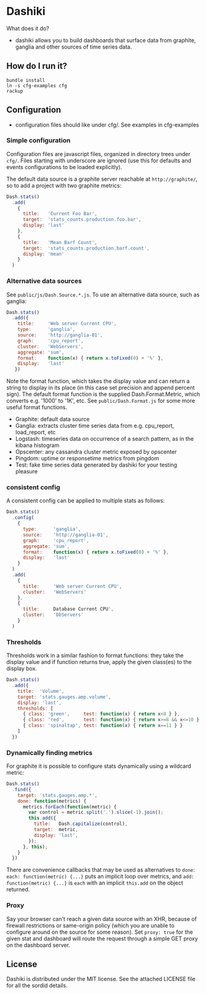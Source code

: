# Dashiki

What does it do?

* dashiki allows you to build dashboards that surface data from graphite,
  ganglia and other sources of time series data.

## How do I run it?

    bundle install
    ln -s cfg-examples cfg
    rackup

## Configuration

* configuration files should like under cfg/. See examples in cfg-examples

### Simple configuration

Configuration files are javascript files, organized in directory trees
under `cfg/`. Files starting with underscore are ignored (use this for
defaults and events configurations to be loaded explicitly).

The default data source is a graphite server reachable at
`http://graphite/`, so to add a project with two graphite metrics:

```javascript
Dash.stats()
  .add(
    {
      title:   'Current Foo Bar',
      target:  'stats_counts.production.foo.bar',
      display: 'last'
    },
    {
      title:   'Mean Barf Count',
      target:  'stats_counts.production.barf.count',
      display: 'mean'
    }
  )
```

### Alternative data sources

See `public/js/Dash.Source.*.js`. To use an alternative data source,
such as ganglia:

```javascript
Dash.stats()
  .add({
    title:     'Web server Current CPU',
    type:      'ganglia',
    source:    'http://ganglia-01',
    graph:     'cpu_report',
    cluster:   'WebServers',
    aggregate: 'sum',
    format:    function(x) { return x.toFixed(0) + '%' },
    display:   'last'
   })
```

Note the format function, which takes the display value and can
return a string to display in its place (in this case set precision
and append percent sign). The default format function is the supplied
Dash.Format.Metric, which converts e.g. '1000' to '1K', etc. See
`public/Dash.Format.js` for some more useful format functions.

- Graphite: default data source
- Ganglia: extracts cluster time series data from e.g. cpu_report,
  load_report, etc
- Logstash: timeseries data on occurrence of a search pattern, as in
  the kibana histogram
- Opscenter: any cassandra cluster metric exposed by opscenter
- Pingdom: uptime or responsetime metrics from pingdom
- Test: fake time series data generated by dashiki for your testing pleasure

### consistent config

A consistent config can be applied to multiple stats as follows:

```javascript
Dash.stats()
  .config(
    {
      type:      'ganglia',
      source:    'http://ganglia-01',
      graph:     'cpu_report',
      aggregate: 'sum',
      format:    function(x) { return x.toFixed(0) + '%' },
      display:   'last'
    }
  )
  .add(
    {
      title:     'Web server Current CPU',
      cluster:   'WebServers'
    },
    {
      title:     Database Current CPU',
      cluster:   'DbServers'
    }
  )
```

### Thresholds

Thresholds work in a similar fashion to format functions: they take
the display value and if function returns true, apply the given
class(es) to the display box.

```javascript
Dash.stats()
  .add({
    title:  'Volume',
    target: 'stats.gauges.amp.volume',
    display: 'last',
    thresholds: [
      { class: 'green',     test: function(x) { return x<8 } },
      { class: 'red',       test: function(x) { return x>=8 && x<=10 } },
      { class: 'spinaltap', test: function(x) { return x==11 } }
    ]
  })
```

### Dynamically finding metrics

For graphite it is possible to configure stats dynamically using a
wildcard metric:

```javascript
Dash.stats()
  .find({
    target: 'stats.gauges.amp.*',
    done: function(metrics) {
      metrics.forEach(function(metric) {
        var control = metric.split('.').slice(-1).join();
        this.add({
          title:   Dash.capitalize(control),
          target:  metric,
          display: 'last',
        });
      }, this);
    }
  })
```

There are convenience callbacks that may be used as alternatives to `done`:
`each: function(metric) {...}` puts an implicit loop over metrics, and
`add: function(metric) {...}` is `each` with an implicit `this.add` on
the object returned.

### Proxy

Say your browser can't reach a given data source with an XHR, because
of firewall restrictions or same-origin policy (which you are unable
to configure around on the source for some reason). Set 
```proxy: true``` for the given stat and dashboard will route the
request through a simple GET proxy on the dashboard server.

## License

Dashiki is distributed under the MIT license. See the attached LICENSE
file for all the sordid details.

